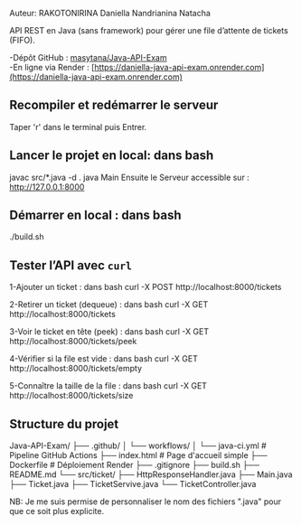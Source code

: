 Auteur: RAKOTONIRINA Daniella Nandrianina Natacha

API REST en Java (sans framework) pour gérer une file d’attente de tickets (FIFO).

-Dépôt GitHub : [masytana/Java-API-Exam](https://github.com/masytana/Java-API-Exam.git)  
-En ligne via Render : [https://daniella-java-api-exam.onrender.com](https://daniella-java-api-exam.onrender.com)

## Recompiler et redémarrer le serveur
Taper 'r' dans le terminal puis Entrer.

## Lancer le projet en local: dans bash
javac src/*.java -d .
java Main
Ensuite le Serveur accessible sur : http://127.0.0.1:8000

## Démarrer en local : dans bash
./build.sh


## Tester l’API avec `curl`
1-Ajouter un ticket : dans bash
curl -X POST http://localhost:8000/tickets

2-Retirer un ticket (dequeue) : dans bash
curl -X GET http://localhost:8000/tickets

3-Voir le ticket en tête (peek) : dans bash
curl -X GET http://localhost:8000/tickets/peek

4-Vérifier si la file est vide : dans bash
curl -X GET http://localhost:8000/tickets/empty

5-Connaître la taille de la file : dans bash
curl -X GET http://localhost:8000/tickets/size

## Structure du projet
Java-API-Exam/
├── .github/
│   └── workflows/
│       └── java-ci.yml          # Pipeline GitHub Actions
├── index.html                   # Page d'accueil simple
├── Dockerfile                   # Déploiement Render
├── .gitignore
├── build.sh
├── README.md
└── src/ticket/
    ├── HttpResponseHandler.java
    ├── Main.java
    ├── Ticket.java
    ├── TicketServive.java
    └── TicketController.java

NB: Je me suis permise de personnaliser le nom des fichiers ".java" pour que ce soit plus explicite.

